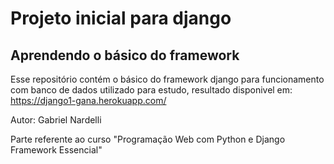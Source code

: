 # Projeto inicial para django

## Aprendendo o básico do framework

Esse repositório contém o básico do framework django para funcionamento com banco de dados utilizado para estudo, resultado disponivel em:  https://django1-gana.herokuapp.com/

Autor: Gabriel Nardelli

Parte referente ao curso "Programação Web com Python e Django Framework Essencial"